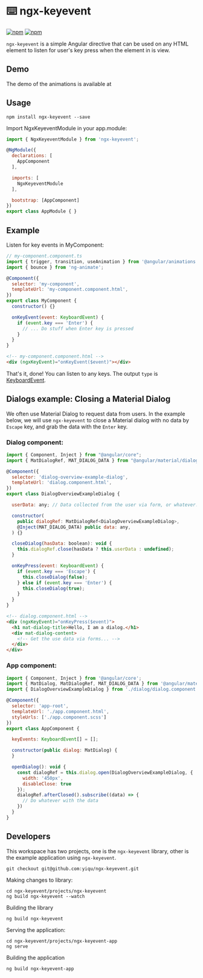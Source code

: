 # ⌨️ ngx-keyevent

[![npm](https://img.shields.io/npm/v/ngx-keyevent.svg)](https://www.npmjs.com/package/ngx-keyevent)
[![npm](https://app.travis-ci.com/yiqu/ngx-keyevent.svg?branch=master)](https://app.travis-ci.com/github/yiqu/ngx-keyevent)

`ngx-keyevent` is a simple Angular directive that can be used on any HTML element to listen for user's key press when the element in is view.

## Demo

The demo of the animations is available at 

## Usage

```
npm install ngx-keyevent --save
```

Import NgxKeyeventModule in your app.module:

```javascript
import { NgxKeyeventModule } from 'ngx-keyevent';

@NgModule({
  declarations: [
    AppComponent
  ],

  imports: [
    NgxKeyeventModule
  ],

  bootstrap: [AppComponent]
})
export class AppModule { }
```

## Example

Listen for key events in MyComponent:

```javascript
// my-component.component.ts
import { trigger, transition, useAnimation } from '@angular/animations';
import { bounce } from 'ng-animate';

@Component({
  selector: 'my-component',
  templateUrl: 'my-component.component.html',
})
export class MyComponent {
  constructor() {}

  onKeyEvent(event: KeyboardEvent) {
    if (event.key === 'Enter') {
      // ... Do stuff when Enter key is pressed
    }
  }
}
```

```html
<!-- my-component.component.html -->
<div (ngxKeyEvent)="onKeyEvent($event)"></div>
```

That's it, done! You can listen to any keys. The output `type` is [KeyboardEvent](https://developer.mozilla.org/en-US/docs/Web/API/KeyboardEvent).

## Dialogs example: Closing a Material Dialog 

We often use Material Dialog to request data from users. In the example below, we will use `ngx-keyevent` to close a Material dialog with no data
by `Escape` key, and grab the data with the `Enter` key. 


### Dialog component:
```javascript
import { Component, Inject } from "@angular/core";
import { MatDialogRef, MAT_DIALOG_DATA } from "@angular/material/dialog";

@Component({
  selector: 'dialog-overview-example-dialog',
  templateUrl: 'dialog.component.html',
})
export class DialogOverviewExampleDialog {

  userData: any; // Data collected from the user via form, or whatever.

  constructor(
    public dialogRef: MatDialogRef<DialogOverviewExampleDialog>,
    @Inject(MAT_DIALOG_DATA) public data: any,
  ) {}

  closeDialog(hasData: boolean): void {
    this.dialogRef.close(hasData ? this.userData : undefined);
  }

  onKeyPress(event: KeyboardEvent) {
    if (event.key === 'Escape') {
      this.closeDialog(false);
    } else if (event.key === 'Enter') {
      this.closeDialog(true);
    }
  }
}
```

```html
<!-- dialog.component.html -->
<div (ngxKeyEvent)="onKeyPress($event)">
  <h1 mat-dialog-title>Hello, I am a dialog.</h1>
  <div mat-dialog-content>
    <!-- Get the use data via forms... -->
  </div>
</div>
```
### App component:
```javascript
import { Component, Inject } from '@angular/core';
import { MatDialog, MatDialogRef, MAT_DIALOG_DATA } from '@angular/material/dialog';
import { DialogOverviewExampleDialog } from './dialog/dialog.component';

@Component({
  selector: 'app-root',
  templateUrl: './app.component.html',
  styleUrls: ['./app.component.scss']
})
export class AppComponent {

  keyEvents: KeyboardEvent[] = [];

  constructor(public dialog: MatDialog) {
  }

  openDialog(): void {
    const dialogRef = this.dialog.open(DialogOverviewExampleDialog, {
      width: '450px',
      disableClose: true
    });
    dialogRef.afterClosed().subscribe((data) => {
      // Do whatever with the data
    })
  }
}
```

## Developers

This workspace has two projects, one is the `ngx-keyevent` library, other is the example application using `ngx-keyevent`.

```
git checkout git@github.com:yiqu/ngx-keyevent.git
```
Making changes to library:

```
cd ngx-keyevent/projects/ngx-keyevent
ng build ngx-keyevent --watch
```

Building the library

```
ng build ngx-keyevent
```

Serving the application:

```
cd ngx-keyevent/projects/ngx-keyevent-app
ng serve
```

Building the application

```
ng build ngx-keyevent-app
```
